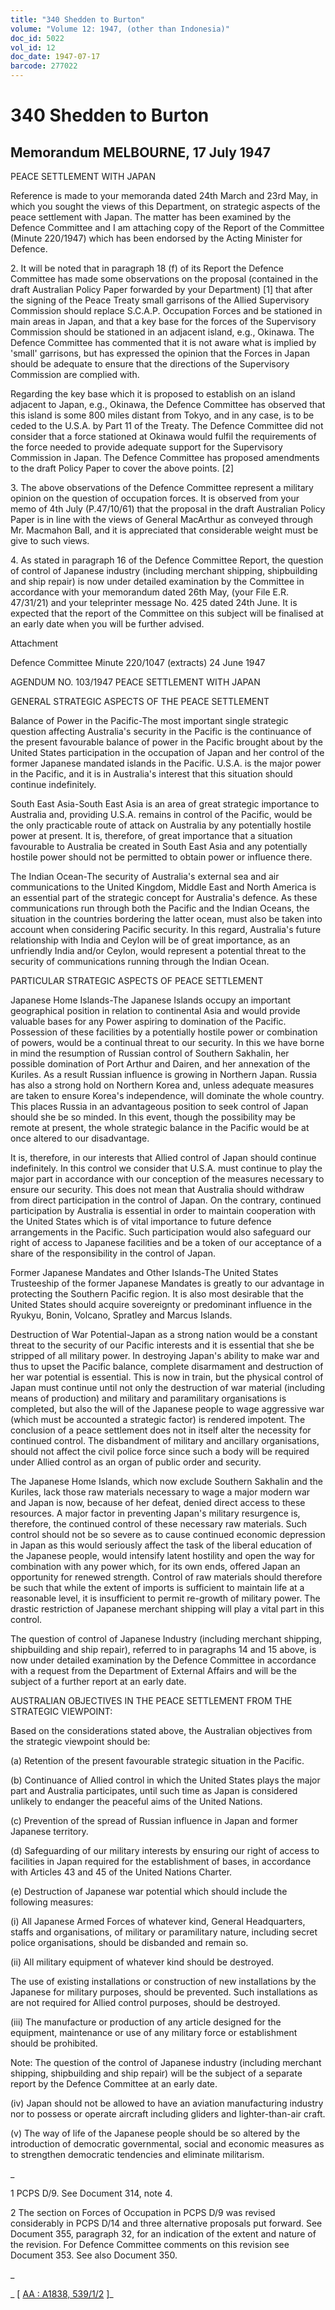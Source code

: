 ```yaml
---
title: "340 Shedden to Burton"
volume: "Volume 12: 1947, (other than Indonesia)"
doc_id: 5022
vol_id: 12
doc_date: 1947-07-17
barcode: 277022
---
```


# 340 Shedden to Burton

## Memorandum MELBOURNE, 17 July 1947

PEACE SETTLEMENT WITH JAPAN

Reference is made to your memoranda dated 24th March and 23rd May, in which you sought the views of this Department, on strategic aspects of the peace settlement with Japan. The matter has been examined by the Defence Committee and I am attaching copy of the Report of the Committee (Minute 220/1947) which has been endorsed by the Acting Minister for Defence.

2\. It will be noted that in paragraph 18 (f) of its Report the Defence Committee has made some observations on the proposal (contained in the draft Australian Policy Paper forwarded by your Department) [1] that after the signing of the Peace Treaty small garrisons of the Allied Supervisory Commission should replace S.C.A.P. Occupation Forces and be stationed in main areas in Japan, and that a key base for the forces of the Supervisory Commission should be stationed in an adjacent island, e.g., Okinawa. The Defence Committee has commented that it is not aware what is implied by 'small' garrisons, but has expressed the opinion that the Forces in Japan should be adequate to ensure that the directions of the Supervisory Commission are complied with.

Regarding the key base which it is proposed to establish on an island adjacent to Japan, e.g., Okinawa, the Defence Committee has observed that this island is some 800 miles distant from Tokyo, and in any case, is to be ceded to the U.S.A. by Part 11 of the Treaty. The Defence Committee did not consider that a force stationed at Okinawa would fulfil the requirements of the force needed to provide adequate support for the Supervisory Commission in Japan. The Defence Committee has proposed amendments to the draft Policy Paper to cover the above points. [2]

3\. The above observations of the Defence Committee represent a military opinion on the question of occupation forces. It is observed from your memo of 4th July (P.47/10/61) that the proposal in the draft Australian Policy Paper is in line with the views of General MacArthur as conveyed through Mr. Macmahon Ball, and it is appreciated that considerable weight must be give to such views.

4\. As stated in paragraph 16 of the Defence Committee Report, the question of control of Japanese industry (including merchant shipping, shipbuilding and ship repair) is now under detailed examination by the Committee in accordance with your memorandum dated 26th May, (your File E.R. 47/31/21) and your teleprinter message No. 425 dated 24th June. It is expected that the report of the Committee on this subject will be finalised at an early date when you will be further advised.

Attachment

Defence Committee Minute 220/1047 (extracts) 24 June 1947

AGENDUM NO. 103/1947 PEACE SETTLEMENT WITH JAPAN

GENERAL STRATEGIC ASPECTS OF THE PEACE SETTLEMENT

Balance of Power in the Pacific-The most important single strategic question affecting Australia's security in the Pacific is the continuance of the present favourable balance of power in the Pacific brought about by the United States participation in the occupation of Japan and her control of the former Japanese mandated islands in the Pacific. U.S.A. is the major power in the Pacific, and it is in Australia's interest that this situation should continue indefinitely.

South East Asia-South East Asia is an area of great strategic importance to Australia and, providing U.S.A. remains in control of the Pacific, would be the only practicable route of attack on Australia by any potentially hostile power at present. It is, therefore, of great importance that a situation favourable to Australia be created in South East Asia and any potentially hostile power should not be permitted to obtain power or influence there.

The Indian Ocean-The security of Australia's external sea and air communications to the United Kingdom, Middle East and North America is an essential part of the strategic concept for Australia's defence. As these communications run through both the Pacific and the Indian Oceans, the situation in the countries bordering the latter ocean, must also be taken into account when considering Pacific security. In this regard, Australia's future relationship with India and Ceylon will be of great importance, as an unfriendly India and/or Ceylon, would represent a potential threat to the security of communications running through the Indian Ocean.

PARTICULAR STRATEGIC ASPECTS OF PEACE SETTLEMENT

Japanese Home Islands-The Japanese Islands occupy an important geographical position in relation to continental Asia and would provide valuable bases for any Power aspiring to domination of the Pacific. Possession of these facilities by a potentially hostile power or combination of powers, would be a continual threat to our security. In this we have borne in mind the resumption of Russian control of Southern Sakhalin, her possible domination of Port Arthur and Dairen, and her annexation of the Kuriles. As a result Russian influence is growing in Northern Japan. Russia has also a strong hold on Northern Korea and, unless adequate measures are taken to ensure Korea's independence, will dominate the whole country. This places Russia in an advantageous position to seek control of Japan should she be so minded. In this event, though the possibility may be remote at present, the whole strategic balance in the Pacific would be at once altered to our disadvantage.

It is, therefore, in our interests that Allied control of Japan should continue indefinitely. In this control we consider that U.S.A. must continue to play the major part in accordance with our conception of the measures necessary to ensure our security. This does not mean that Australia should withdraw from direct participation in the control of Japan. On the contrary, continued participation by Australia is essential in order to maintain cooperation with the United States which is of vital importance to future defence arrangements in the Pacific. Such participation would also safeguard our right of access to Japanese facilities and be a token of our acceptance of a share of the responsibility in the control of Japan.

Former Japanese Mandates and Other Islands-The United States Trusteeship of the former Japanese Mandates is greatly to our advantage in protecting the Southern Pacific region. It is also most desirable that the United States should acquire sovereignty or predominant influence in the Ryukyu, Bonin, Volcano, Spratley and Marcus Islands.

Destruction of War Potential-Japan as a strong nation would be a constant threat to the security of our Pacific interests and it is essential that she be stripped of all military power. In destroying Japan's ability to make war and thus to upset the Pacific balance, complete disarmament and destruction of her war potential is essential. This is now in train, but the physical control of Japan must continue until not only the destruction of war material (including means of production) and military and paramilitary organisations is completed, but also the will of the Japanese people to wage aggressive war (which must be accounted a strategic factor) is rendered impotent. The conclusion of a peace settlement does not in itself alter the necessity for continued control. The disbandment of military and ancillary organisations, should not affect the civil police force since such a body will be required under Allied control as an organ of public order and security.

The Japanese Home Islands, which now exclude Southern Sakhalin and the Kuriles, lack those raw materials necessary to wage a major modern war and Japan is now, because of her defeat, denied direct access to these resources. A major factor in preventing Japan's military resurgence is, therefore, the continued control of these necessary raw materials. Such control should not be so severe as to cause continued economic depression in Japan as this would seriously affect the task of the liberal education of the Japanese people, would intensify latent hostility and open the way for combination with any power which, for its own ends, offered Japan an opportunity for renewed strength. Control of raw materials should therefore be such that while the extent of imports is sufficient to maintain life at a reasonable level, it is insufficient to permit re-growth of military power. The drastic restriction of Japanese merchant shipping will play a vital part in this control.

The question of control of Japanese Industry (including merchant shipping, shipbuilding and ship repair), referred to in paragraphs 14 and 15 above, is now under detailed examination by the Defence Committee in accordance with a request from the Department of External Affairs and will be the subject of a further report at an early date.

AUSTRALIAN OBJECTIVES IN THE PEACE SETTLEMENT FROM THE STRATEGIC VIEWPOINT:

Based on the considerations stated above, the Australian objectives from the strategic viewpoint should be:

(a) Retention of the present favourable strategic situation in the Pacific.

(b) Continuance of Allied control in which the United States plays the major part and Australia participates, until such time as Japan is considered unlikely to endanger the peaceful aims of the United Nations.

(c) Prevention of the spread of Russian influence in Japan and former Japanese territory.

(d) Safeguarding of our military interests by ensuring our right of access to facilities in Japan required for the establishment of bases, in accordance with Articles 43 and 45 of the United Nations Charter.

(e) Destruction of Japanese war potential which should include the following measures:

(i) All Japanese Armed Forces of whatever kind, General Headquarters, staffs and organisations, of military or paramilitary nature, including secret police organisations, should be disbanded and remain so.

(ii) All military equipment of whatever kind should be destroyed.

The use of existing installations or construction of new installations by the Japanese for military purposes, should be prevented. Such installations as are not required for Allied control purposes, should be destroyed.

(iii) The manufacture or production of any article designed for the equipment, maintenance or use of any military force or establishment should be prohibited.

Note: The question of the control of Japanese industry (including merchant shipping, shipbuilding and ship repair) will be the subject of a separate report by the Defence Committee at an early date.

(iv) Japan should not be allowed to have an aviation manufacturing industry nor to possess or operate aircraft including gliders and lighter-than-air craft.

(v) The way of life of the Japanese people should be so altered by the introduction of democratic governmental, social and economic measures as to strengthen democratic tendencies and eliminate militarism.

_

1 PCPS D/9. See Document 314, note 4.

2 The section on Forces of Occupation in PCPS D/9 was revised considerably in PCPS D/14 and three alternative proposals put forward. See Document 355, paragraph 32, for an indication of the extent and nature of the revision. For Defence Committee comments on this revision see Document 353. See also Document 350.

_

_ [ [AA : A1838, 539/1/2](http://www.naa.gov.au/cgi-bin/Search?O=I&Number=277022) ]_
